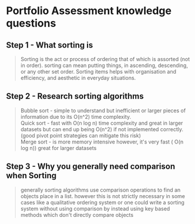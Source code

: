 # Portfolio Assessment knowledge questions

## Step 1 - What sorting is
> Sorting is the act or process of ordering that of which is assorted (not in order). sorting can mean putting things, in ascending, descending, or any other set order. Sorting items helps with organisation and efficiency, and aesthetic in everyday situations.

## Step 2 - Research sorting algorithms
> Bubble sort - simple to understand but inefficient or larger pieces of information due to its O(n^2) time complexity.  
> Quick sort - fast with O(n log n) time complexity and great in larger datasets  but can end up being O(n^2) if not implemented correctly. (good pivot point strategies can mitigate this risk)  
> Merge sort - is more memory intensive however, it's very fast ( O(n log n)) great for larger datasets

## Step 3 - Why you generally need comparison when Sorting
> generally sorting algorithms use comparison operations to find an objects place in a list. however this is not strictly necessary in some cases like a qualitative ordering system or one could write a sorting system without using comparison by instead using key based methods which don't directly compare objects